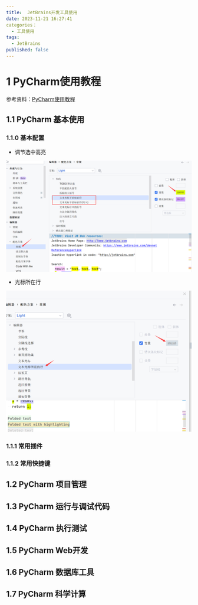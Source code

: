 ```yaml
---
title:  JetBrains开发工具使用
date: 2023-11-21 16:27:41
categories：
  - 工具使用
tags:
  - JetBrains
published: false
---
```


# 1 PyCharm使用教程

参考资料：[PyCharm使用教程](https://www.imooc.com/wiki/pycharmlesson)

## 1.1 PyCharm 基本使用
### 1.1.0 基本配置
- 调节选中高亮

![](https://raw.githubusercontent.com/BaihlUp/Figurebed/master/2023/202311141231365.png)

- 光标所在行

![](https://raw.githubusercontent.com/BaihlUp/Figurebed/master/2023/202311141233224.png)

### 1.1.1 常用插件

### 1.1.2 常用快捷键


## 1.2 PyCharm 项目管理


## 1.3 PyCharm 运行与调试代码


## 1.4 PyCharm 执行测试


## 1.5 PyCharm Web开发


## 1.6 PyCharm 数据库工具


## 1.7 PyCharm 科学计算


